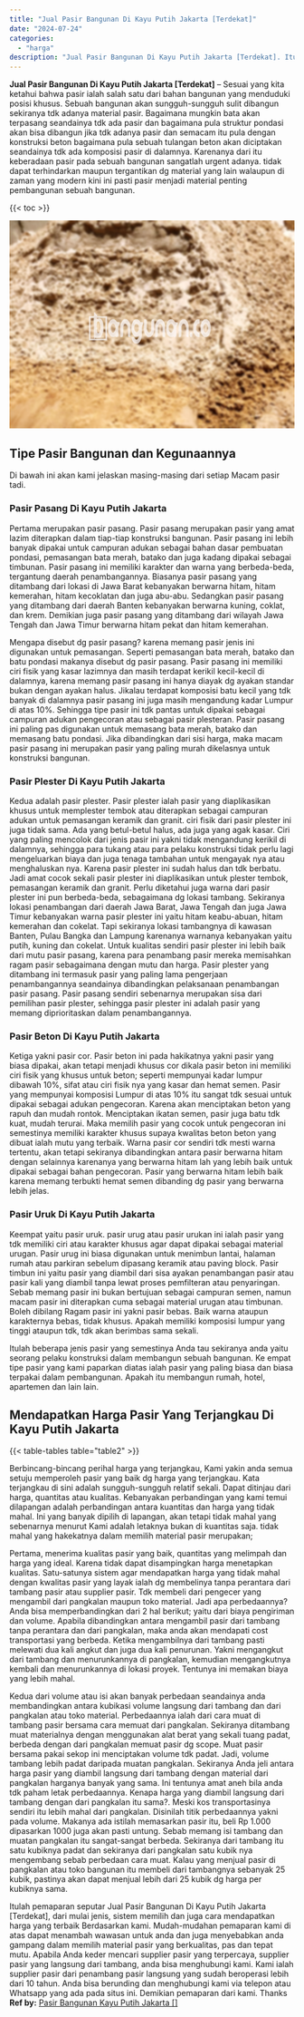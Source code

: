 ```yaml
---
title: "Jual Pasir Bangunan Di Kayu Putih Jakarta [Terdekat]"
date: "2024-07-24"
categories: 
  - "harga"
description: "Jual Pasir Bangunan Di Kayu Putih Jakarta [Terdekat]. Itulah pemaparan seputar Jual Pasir Bangunan Di Kayu Putih Jakarta [Terdekat], dari mulai jenis, sist..."
---
```


**Jual Pasir Bangunan Di Kayu Putih Jakarta \[Terdekat\]** – Sesuai yang kita ketahui bahwa pasir ialah salah satu dari bahan bangunan yang menduduki posisi khusus. Sebuah bangunan akan sungguh-sungguh sulit dibangun sekiranya tdk adanya material pasir. Bagaimana mungkin bata akan terpasang seandainya tdk ada pasir dan bagaimana pula struktur pondasi akan bisa dibangun jika tdk adanya pasir dan semacam itu pula dengan konstruksi beton bagaimana pula sebuah tulangan beton akan diciptakan seandainya tdk ada komposisi pasir di dalamnya. Karenanya dari itu keberadaan pasir pada sebuah bangunan sangatlah urgent adanya. tidak dapat terhindarkan maupun tergantikan dg material yang lain walaupun di zaman yang modern kini ini pasti pasir menjadi material penting pembangunan sebuah bangunan.

{{< toc >}}

![Jual Pasir Bangunan Di Kayu Putih Jakarta [Terdekat]](/images/jual-pasir-bangunan-41.png)

## Tipe Pasir Bangunan dan Kegunaannya

Di bawah ini akan kami jelaskan masing-masing dari setiap Macam pasir tadi.

### Pasir Pasang Di Kayu Putih Jakarta

Pertama merupakan pasir pasang. Pasir pasang merupakan pasir yang amat lazim diterapkan dalam tiap-tiap konstruksi bangunan. Pasir pasang ini lebih banyak dipakai untuk campuran adukan sebagai bahan dasar pembuatan pondasi, pemasangan bata merah, batako dan juga kadang dipakai sebagai timbunan. Pasir pasang ini memiliki karakter dan warna yang berbeda-beda, tergantung daerah penambangannya. Biasanya pasir pasang yang ditambang dari lokasi di Jawa Barat kebanyakan berwarna hitam, hitam kemerahan, hitam kecoklatan dan juga abu-abu. Sedangkan pasir pasang yang ditambang dari daerah Banten kebanyakan berwarna kuning, coklat, dan krem. Demikian juga pasir pasang yang ditambang dari wilayah Jawa Tengah dan Jawa Timur berwarna hitam pekat dan hitam kemerahan.

Mengapa disebut dg pasir pasang? karena memang pasir jenis ini digunakan untuk pemasangan. Seperti pemasangan bata merah, batako dan batu pondasi makanya disebut dg pasir pasang. Pasir pasang ini memiliki ciri fisik yang kasar lazimnya dan masih terdapat kerikil kecil-kecil di dalamnya, karena memang pasir pasang ini hanya diayak dg ayakan standar bukan dengan ayakan halus. Jikalau terdapat komposisi batu kecil yang tdk banyak di dalamnya pasir pasang ini juga masih mengandung kadar Lumpur di atas 10%. Sehingga tipe pasir ini tdk pantas untuk dipakai sebagai campuran adukan pengecoran atau sebagai pasir plesteran. Pasir pasang ini paling pas digunakan untuk memasang bata merah, batako dan memasang batu pondasi. Jika dibandingkan dari sisi harga, maka macam pasir pasang ini merupakan pasir yang paling murah dikelasnya untuk konstruksi bangunan.

### Pasir Plester Di Kayu Putih Jakarta

Kedua adalah pasir plester. Pasir plester ialah pasir yang diaplikasikan khusus untuk memplester tembok atau diterapkan sebagai campuran adukan untuk pemasangan keramik dan granit. ciri fisik dari pasir plester ini juga tidak sama. Ada yang betul-betul halus, ada juga yang agak kasar. Ciri yang paling mencolok dari jenis pasir ini yakni tidak mengandung kerikil di dalamnya, sehingga para tukang atau para pelaku konstruksi tidak perlu lagi mengeluarkan biaya dan juga tenaga tambahan untuk mengayak nya atau menghaluskan nya. Karena pasir plester ini sudah halus dan tdk berbatu. Jadi amat cocok sekali pasir plester ini diaplikasikan untuk plester tembok, pemasangan keramik dan granit. Perlu diketahui juga warna dari pasir plester ini pun berbeda-beda, sebagaimana dg lokasi tambang. Sekiranya lokasi penambangan dari daerah Jawa Barat, Jawa Tengah dan juga Jawa Timur kebanyakan warna pasir plester ini yaitu hitam keabu-abuan, hitam kemerahan dan cokelat. Tapi sekiranya lokasi tambangnya di kawasan Banten, Pulau Bangka dan Lampung karenanya warnanya kebanyakan yaitu putih, kuning dan cokelat. Untuk kualitas sendiri pasir plester ini lebih baik dari mutu pasir pasang, karena para penambang pasir mereka memisahkan ragam pasir sebagaimana dengan mutu dan harga. Pasir plester yang ditambang ini termasuk pasir yang paling lama pengerjaan penambangannya seandainya dibandingkan pelaksanaan penambangan pasir pasang. Pasir pasang sendiri sebenarnya merupakan sisa dari pemilihan pasir plester, sehingga pasir plester ini adalah pasir yang memang diprioritaskan dalam penambangannya.

### Pasir Beton Di Kayu Putih Jakarta

Ketiga yakni pasir cor. Pasir beton ini pada hakikatnya yakni pasir yang biasa dipakai, akan tetapi menjadi khusus cor dikala pasir beton ini memiliki ciri fisik yang khusus untuk beton; seperti mempunyai kadar lumpur dibawah 10%, sifat atau ciri fisik nya yang kasar dan hemat semen. Pasir yang mempunyai komposisi Lumpur di atas 10% itu sangat tdk sesuai untuk dipakai sebagai adukan pengecoran. Karena akan menciptakan beton yang rapuh dan mudah rontok. Menciptakan ikatan semen, pasir juga batu tdk kuat, mudah terurai. Maka memilih pasir yang cocok untuk pengecoran ini semestinya memiliki karakter khusus supaya kwalitas beton beton yang dibuat ialah mutu yang terbaik. Warna pasir cor sendiri tdk mesti warna tertentu, akan tetapi sekiranya dibandingkan antara pasir berwarna hitam dengan selainnya karenanya yang berwarna hitam lah yang lebih baik untuk dipakai sebagai bahan pengecoran. Pasir yang berwarna hitam lebih baik karena memang terbukti hemat semen dibanding dg pasir yang berwarna lebih jelas.

### Pasir Uruk Di Kayu Putih Jakarta

Keempat yaitu pasir uruk. pasir urug atau pasir urukan ini ialah pasir yang tdk memiliki ciri atau karakter khusus agar dapat dipakai sebagai material urugan. Pasir urug ini biasa digunakan untuk menimbun lantai, halaman rumah atau parkiran sebelum dipasang keramik atau paving block. Pasir timbun ini yaitu pasir yang diambil dari sisa ayakan penambangan pasir atau pasir kali yang diambil tanpa lewat proses pemfilteran atau penyaringan. Sebab memang pasir ini bukan bertujuan sebagai campuran semen, namun macam pasir ini diterapkan cuma sebagai material urugan atau timbunan. Boleh dibilang Ragam pasir ini yakni pasir bebas. Baik warna ataupun karakternya bebas, tidak khusus. Apakah memiliki komposisi lumpur yang tinggi ataupun tdk, tdk akan berimbas sama sekali.

Itulah beberapa jenis pasir yang semestinya Anda tau sekiranya anda yaitu seorang pelaku konstruksi dalam membangun sebuah bangunan. Ke empat tipe pasir yang kami paparkan diatas ialah pasir yang paling biasa dan biasa terpakai dalam pembangunan. Apakah itu membangun rumah, hotel, apartemen dan lain lain.

## Mendapatkan Harga Pasir Yang Terjangkau Di Kayu Putih Jakarta

{{< table-tables table="table2" >}}

Berbincang-bincang perihal harga yang terjangkau, Kami yakin anda semua setuju memperoleh pasir yang baik dg harga yang terjangkau. Kata terjangkau di sini adalah sungguh-sungguh relatif sekali. Dapat ditinjau dari harga, quantitas atau kualitas. Kebanyakan perbandingan yang kami temui dilapangan adalah perbandingan antara kuantitas dan harga yang tidak mahal. Ini yang banyak dipilih di lapangan, akan tetapi tidak mahal yang sebenarnya menurut Kami adalah letaknya bukan di kuantitas saja. tidak mahal yang hakekatnya dalam memilih material pasir merupakan;

Pertama, menerima kualitas pasir yang baik, quantitas yang melimpah dan harga yang ideal. Karena tidak dapat disampingkan harga menetapkan kualitas. Satu-satunya sistem agar mendapatkan harga yang tidak mahal dengan kwalitas pasir yang layak ialah dg membelinya tanpa perantara dari tambang pasir atau supplier pasir. Tdk membeli dari pengecer yang mengambil dari pangkalan maupun toko material. Jadi apa perbedaannya? Anda bisa memperbandingkan dari 2 hal berikut; yaitu dari biaya pengiriman dan volume. Apabila dibandingkan antara mengambil pasir dari tambang tanpa perantara dan dari pangkalan, maka anda akan mendapati cost transportasi yang berbeda. Ketika mengambilnya dari tambang pasti melewati dua kali angkut dan juga dua kali penurunan. Yakni mengangkut dari tambang dan menurunkannya di pangkalan, kemudian mengangkutnya kembali dan menurunkannya di lokasi proyek. Tentunya ini memakan biaya yang lebih mahal.

Kedua dari volume atau isi akan banyak perbedaan seandainya anda membandingkan antara kubikasi volume langsung dari tambang dan dari pangkalan atau toko material. Perbedaannya ialah dari cara muat di tambang pasir bersama cara memuat dari pangkalan. Sekiranya ditambang muat materialnya dengan menggunakan alat berat yang sekali tuang padat, berbeda dengan dari pangkalan memuat pasir dg scope. Muat pasir bersama pakai sekop ini menciptakan volume tdk padat. Jadi, volume tambang lebih padat daripada muatan pangkalan. Sekiranya Anda jeli antara harga pasir yang diambil langsung dari tambang dengan material dari pangkalan harganya banyak yang sama. Ini tentunya amat aneh bila anda tdk paham letak perbedaannya. Kenapa harga yang diambil langsung dari tambang dengan dari pangkalan itu sama?. Meski kos transportasinya sendiri itu lebih mahal dari pangkalan. Disinilah titik perbedaannya yakni pada volume. Makanya ada istilah memasarkan pasir itu, beli Rp 1.000 dipasarkan 1000 juga akan pasti untung. Sebab memang isi tambang dan muatan pangkalan itu sangat-sangat berbeda. Sekiranya dari tambang itu satu kubiknya padat dan sekiranya dari pangkalan satu kubik nya mengembang sebab perbedaan cara muat. Kalau yang menjual pasir di pangkalan atau toko bangunan itu membeli dari tambangnya sebanyak 25 kubik, pastinya akan dapat menjual lebih dari 25 kubik dg harga per kubiknya sama.

Itulah pemaparan seputar Jual Pasir Bangunan Di Kayu Putih Jakarta \[Terdekat\], dari mulai jenis, sistem memilih dan juga cara mendapatkan harga yang terbaik Berdasarkan kami. Mudah-mudahan pemaparan kami di atas dapat menambah wawasan untuk anda dan juga menyebabkan anda gampang dalam memilih material pasir yang berkualitas, pas dan tepat mutu. Apabila Anda keder mencari supplier pasir yang terpercaya, supplier pasir yang langsung dari tambang, anda bisa menghubungi kami. Kami ialah supplier pasir dari penambang pasir langsung yang sudah beroperasi lebih dari 10 tahun. Anda bisa berunding dan menghubungi kami via telepon atau Whatsapp yang ada pada situs ini. Demikian pemaparan dari kami. Thanks
**Ref by:** [Pasir Bangunan Kayu Putih Jakarta []](https://id.wikipedia.org/wiki/Pasir)
